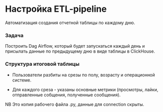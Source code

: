 # Настройка ETL-pipeline

Автоматизация создания отчетной таблицы по каждому дню.

### Задача

Построить Dag Airflow, который будет запускаться каждый день и присылать данные по предыдущему дню в виде таблицы в ClickHouse.


### Структура итоговой таблицы

* Пользователи разбиты на срезы по полу, возрасту и операционной системе. 

* Для каждого среза - указаны основные метрики (просмотры, лайки, отправленные cобщения, полученные сообщения).

NB Это копия рабочего файла .py, данные для connection скрыты.

